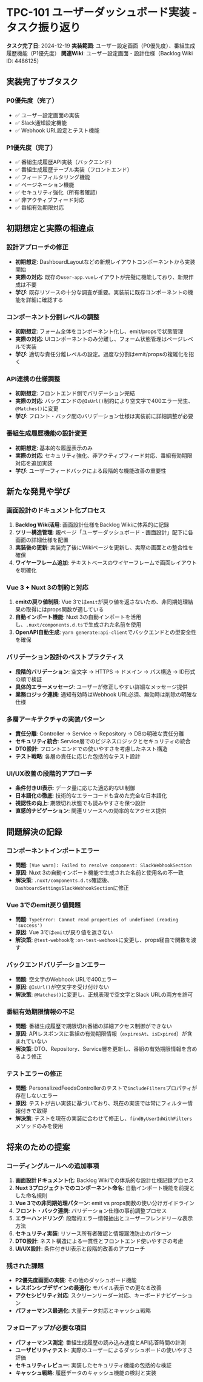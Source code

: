 # TPC-101 ユーザーダッシュボード実装 - タスク振り返り

**タスク完了日**: 2024-12-19
**実装範囲**: ユーザー設定画面（P0優先度）、番組生成履歴機能（P1優先度）
**関連Wiki**: ユーザー設定画面 - 設計仕様（Backlog Wiki ID: 4486125）

## 実装完了サブタスク

### P0優先度（完了）

- ✅ ユーザー設定画面の実装
- ✅ Slack通知設定機能
- ✅ Webhook URL設定とテスト機能

### P1優先度（完了）

- ✅ 番組生成履歴API実装（バックエンド）
- ✅ 番組生成履歴テーブル実装（フロントエンド）
- ✅ フィードフィルタリング機能
- ✅ ページネーション機能
- ✅ セキュリティ強化（所有者確認）
- ✅ 非アクティブフィード対応
- ✅ 番組有効期限対応

## 初期想定と実際の相違点

### 設計アプローチの修正

- **初期想定**: DashboardLayoutなどの新規レイアウトコンポーネントから実装開始
- **実際の対応**: 既存の`user-app.vue`レイアウトが完璧に機能しており、新規作成は不要
- **学び**: 既存リソースの十分な調査が重要。実装前に既存コンポーネントの機能を詳細に確認する

### コンポーネント分割レベルの調整

- **初期想定**: フォーム全体をコンポーネント化し、emit/propsで状態管理
- **実際の対応**: UIコンポーネントのみ分離し、フォーム状態管理はページレベルで実装
- **学び**: 適切な責任分離レベルの設定。過度な分割はemit/propsの複雑化を招く

### API連携の仕様調整

- **初期想定**: フロントエンド側でバリデーション完結
- **実際の対応**: バックエンドの`@IsUrl()`制約により空文字で400エラー発生、`@Matches()`に変更
- **学び**: フロント・バック間のバリデーション仕様は実装前に詳細調整が必要

### 番組生成履歴機能の設計変更

- **初期想定**: 基本的な履歴表示のみ
- **実際の対応**: セキュリティ強化、非アクティブフィード対応、番組有効期限対応を追加実装
- **学び**: ユーザーフィードバックによる段階的な機能改善の重要性

## 新たな発見や学び

### 画面設計のドキュメント化プロセス

1. **Backlog Wiki活用**: 画面設計仕様をBacklog Wikiに体系的に記録
2. **ツリー構造管理**: 親ページ「ユーザーダッシュボード - 画面設計」配下に各画面の詳細仕様を配置
3. **実装後の更新**: 実装完了後にWikiページを更新し、実際の画面との整合性を確保
4. **ワイヤーフレーム追加**: テキストベースのワイヤーフレームで画面レイアウトを明確化

### Vue 3 + Nuxt 3の制約と対応

1. **emitの戻り値制限**: Vue 3では`emit`が戻り値を返さないため、非同期処理結果の取得にはprops関数が適している
2. **自動インポート機能**: Nuxt 3の自動インポートを活用し、`.nuxt/components.d.ts`で生成された名前を使用
3. **OpenAPI自動生成**: `yarn generate:api-client`でバックエンドとの型安全性を確保

### バリデーション設計のベストプラクティス

- **段階的バリデーション**: 空文字 → HTTPS → ドメイン → パス構造 → ID形式の順で検証
- **具体的エラーメッセージ**: ユーザーが修正しやすい詳細なメッセージ提供
- **業務ロジック連携**: 通知有効時はWebhook URL必須、無効時は削除の明確な仕様

### 多層アーキテクチャの実装パターン

- **責任分離**: Controller → Service → Repository → DBの明確な責任分離
- **セキュリティ統合**: Service層でのビジネスロジックとセキュリティの統合
- **DTO設計**: フロントエンドでの使いやすさを考慮したネスト構造
- **テスト戦略**: 各層の責任に応じた包括的なテスト設計

### UI/UX改善の段階的アプローチ

- **条件付きUI表示**: データ量に応じた適応的なUI制御
- **日本語化の徹底**: 技術的なエラーコードも含めた完全な日本語化
- **視認性の向上**: 期限切れ状態でも読みやすさを保つ設計
- **直感的ナビゲーション**: 関連リソースへの効率的なアクセス提供

## 問題解決の記録

### コンポーネントインポートエラー

- **問題**: `[Vue warn]: Failed to resolve component: SlackWebhookSection`
- **原因**: Nuxt 3の自動インポート機能で生成された名前と使用名の不一致
- **解決策**: `.nuxt/components.d.ts`確認後、`DashboardSettingsSlackWebhookSection`に修正

### Vue 3でのemit戻り値問題

- **問題**: `TypeError: Cannot read properties of undefined (reading 'success')`
- **原因**: Vue 3では`emit`が戻り値を返さない
- **解決策**: `@test-webhook`を`:on-test-webhook`に変更し、props経由で関数を渡す

### バックエンドバリデーションエラー

- **問題**: 空文字のWebhook URLで400エラー
- **原因**: `@IsUrl()`が空文字を受け付けない
- **解決策**: `@Matches()`に変更し、正規表現で空文字とSlack URLの両方を許可

### 番組有効期限情報の不足

- **問題**: 番組生成履歴で期限切れ番組の詳細アクセス制御ができない
- **原因**: APIレスポンスに番組の有効期限情報（`expiresAt`、`isExpired`）が含まれていない
- **解決策**: DTO、Repository、Service層を更新し、番組の有効期限情報を含めるよう修正

### テストエラーの修正

- **問題**: PersonalizedFeedsControllerのテストで`includeFilters`プロパティが存在しないエラー
- **原因**: テストが古い実装に基づいており、現在の実装では常にフィルター情報付きで取得
- **解決策**: テストを現在の実装に合わせて修正し、`findByUserIdWithFilters`メソッドのみを使用

## 将来のための提案

### コーディングルールへの追加事項

1. **画面設計ドキュメント化**: Backlog Wikiでの体系的な設計仕様記録プロセス
2. **Nuxt 3プロジェクトでのコンポーネント命名**: 自動インポート機能を前提とした命名規則
3. **Vue 3での非同期処理パターン**: emit vs props関数の使い分けガイドライン
4. **フロント・バック連携**: バリデーション仕様の事前調整プロセス
5. **エラーハンドリング**: 段階的エラー情報抽出とユーザーフレンドリーな表示方法
6. **セキュリティ実装**: リソース所有者確認と情報漏洩防止のパターン
7. **DTO設計**: ネスト構造による一貫性とフロントエンド使いやすさの考慮
8. **UI/UX設計**: 条件付きUI表示と段階的改善のアプローチ

### 残された課題

- **P2優先度画面の実装**: その他のダッシュボード機能
- **レスポンシブデザインの最適化**: モバイル表示での更なる改善
- **アクセシビリティ対応**: スクリーンリーダー対応、キーボードナビゲーション
- **パフォーマンス最適化**: 大量データ対応とキャッシュ戦略

### フォローアップが必要な項目

- **パフォーマンス測定**: 番組生成履歴の読み込み速度とAPI応答時間の計測
- **ユーザビリティテスト**: 実際のユーザーによるダッシュボードの使いやすさ評価
- **セキュリティレビュー**: 実装したセキュリティ機能の包括的な検証
- **キャッシュ戦略**: 履歴データのキャッシュ機能の検討と実装
